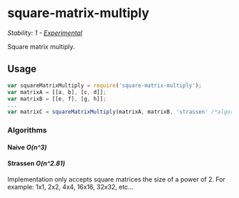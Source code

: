 # square-matrix-multiply

_Stability: 1 - [Experimental](https://github.com/tristanls/stability-index#stability-1---experimental)_

Square matrix multiply.

## Usage

```javascript
var squareMatrixMultiply = require('square-matrix-multiply');
var matrixA = [[a, b], [c, d]];
var matrixB = [[e, f], [g, h]];
...
var matrixC = squareMatrixMultiply(matrixA, matrixB, 'strassen' /*algorithm selector (default: naive)*/);
```

### Algorithms

#### Naive _O(n^3)_

#### Strassen _O(n^2.81)_

Implementation only accepts square matrices the size of a power of 2. For example: 1x1, 2x2, 4x4, 16x16, 32x32, etc...